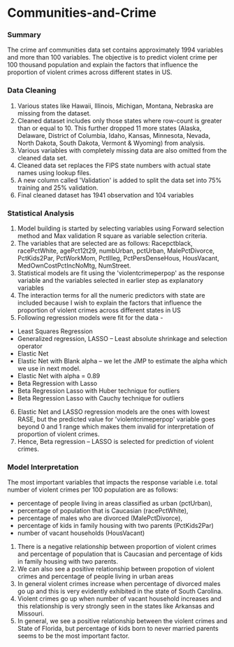 # Communities-and-Crime

### Summary
The crime anf communities data set contains approximately 1994 variables and more than 100 variables. The objective is to predict violent crime per 100 thousand population and explain the factors that influence the proportion of violent crimes across different states in US.
 
### Data Cleaning
1. Various states like Hawaii, Illinois, Michigan, Montana, Nebraska are missing from the dataset. 
2. Cleaned dataset includes only those states where row-count is greater than or equal to 10. This further dropped 11 more states (Alaska, Delaware, District of Columbia, Idaho, Kansas, Minnesota, Nevada, North Dakota, South Dakota, Vermont & Wyoming) from analysis.
3. Various variables with completely missing data are also omitted from the cleaned data set. 
4. Cleaned data set replaces the FIPS state numbers with actual state names using lookup files.
5. A new column called 'Validation' is added to split the data set into 75% training and 25% validation.
6. Final cleaned dataset has 1941 observation and 104 variables

### Statistical Analysis
1. Model building is started by selecting variables using Forward selection method and Max validation R square as variable selection criteria. 
2. The variables that are selected are as follows:
Racepctblack, racePctWhite, agePct12t29, numbUrban, pctUrban, MalePctDivorce, PctKids2Par, PctWorkMom, PctIlleg, PctPersDenseHous,	HousVacant, MedOwnCostPctIncNoMtg, NumStreet.
3. Statistical models are fit using the 'violentcrimeperpop' as the response variable and the variables selected in earlier step as explanatory variables
4. The interaction terms for all the numeric predictors with state are included because I wish to explain the factors that influence the proportion of violent crimes across different states in US
5. Following regression models were fit for the data -
  - Least Squares Regression
  - Generalized regression, LASSO – Least absolute shrinkage and selection operator
  - Elastic Net
  - Elastic Net with Blank alpha – we let the JMP to estimate the alpha which we use in next model. 
  - Elastic Net with alpha = 0.89
  - Beta Regression with Lasso
  - Beta Regression Lasso with Huber technique for outliers
  - Beta Regression Lasso with Cauchy technique for outliers
6. Elastic Net and LASSO regression models are the ones with lowest RASE, but the predicted value for 'violentcrimeperpop' variable goes beyond 0 and 1 range which makes them invalid for interpretation of proportion of violent crimes. 
7. Hence, Beta regression – LASSO is selected for prediction of violent crimes.

### Model Interpretation
The most important variables that impacts the response variable i.e. total number of violent crimes per 100 population are as follows:
-	percentage of people living in areas classified as urban (pctUrban), 
-	percentage of population that is Caucasian (racePctWhite), 
-	percentage of males who are divorced (MalePctDivorce), 
-	percentage of kids in family housing with two parents (PctKids2Par) 
-	number of vacant households (HousVacant)

1. There is a negative relationship between proportion of violent crimes and percentage of population that is Caucasian and percentage of kids in family housing with two parents.
2. We can also see a positive relationship between propotion of violent crimes and percentage of people living in urban areas
3. In general violent crimes increase when percentage of divorced males go up and this is very evidently exhibited in the state of South Carolina.
4. Violent crimes go up when number of vacant household increases and this relationship is very strongly seen in the states like Arkansas and Missouri.
5. In general, we see a positive relationship between the violent crimes and State of Florida, but percentage of kids born to never married parents seems to be the most important factor.
